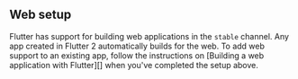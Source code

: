 ## Web setup

Flutter has support for building web applications in the
`stable` channel. Any app created in Flutter 2 automatically
builds for the web. To add web support to an existing app, follow
the instructions on [Building a web application with Flutter][] 
when you've completed the setup above.

[Building a web app for Flutter]: /docs/get-started/web
